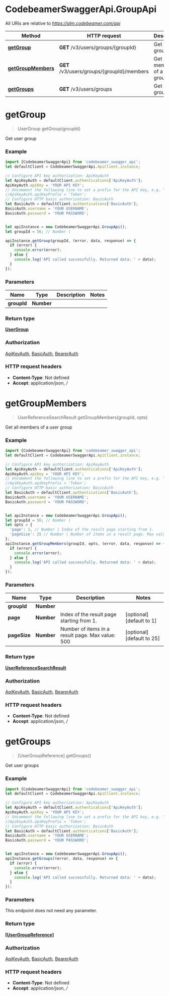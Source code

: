# CodebeamerSwaggerApi.GroupApi

All URIs are relative to *https://alm.codebeamer.com/api*

Method | HTTP request | Description
------------- | ------------- | -------------
[**getGroup**](GroupApi.md#getGroup) | **GET** /v3/users/groups/{groupId} | Get user group
[**getGroupMembers**](GroupApi.md#getGroupMembers) | **GET** /v3/users/groups/{groupId}/members | Get all members of a user group
[**getGroups**](GroupApi.md#getGroups) | **GET** /v3/users/groups | Get user groups

<a name="getGroup"></a>
# **getGroup**
> UserGroup getGroup(groupId)

Get user group

### Example
```javascript
import {CodebeamerSwaggerApi} from 'codebeamer_swagger_api';
let defaultClient = CodebeamerSwaggerApi.ApiClient.instance;

// Configure API key authorization: ApiKeyAuth
let ApiKeyAuth = defaultClient.authentications['ApiKeyAuth'];
ApiKeyAuth.apiKey = 'YOUR API KEY';
// Uncomment the following line to set a prefix for the API key, e.g. "Token" (defaults to null)
//ApiKeyAuth.apiKeyPrefix = 'Token';
// Configure HTTP basic authorization: BasicAuth
let BasicAuth = defaultClient.authentications['BasicAuth'];
BasicAuth.username = 'YOUR USERNAME';
BasicAuth.password = 'YOUR PASSWORD';


let apiInstance = new CodebeamerSwaggerApi.GroupApi();
let groupId = 56; // Number | 

apiInstance.getGroup(groupId, (error, data, response) => {
  if (error) {
    console.error(error);
  } else {
    console.log('API called successfully. Returned data: ' + data);
  }
});
```

### Parameters

Name | Type | Description  | Notes
------------- | ------------- | ------------- | -------------
 **groupId** | **Number**|  | 

### Return type

[**UserGroup**](UserGroup.md)

### Authorization

[ApiKeyAuth](../README.md#ApiKeyAuth), [BasicAuth](../README.md#BasicAuth), [BearerAuth](../README.md#BearerAuth)

### HTTP request headers

 - **Content-Type**: Not defined
 - **Accept**: application/json, */*

<a name="getGroupMembers"></a>
# **getGroupMembers**
> UserReferenceSearchResult getGroupMembers(groupId, opts)

Get all members of a user group

### Example
```javascript
import {CodebeamerSwaggerApi} from 'codebeamer_swagger_api';
let defaultClient = CodebeamerSwaggerApi.ApiClient.instance;

// Configure API key authorization: ApiKeyAuth
let ApiKeyAuth = defaultClient.authentications['ApiKeyAuth'];
ApiKeyAuth.apiKey = 'YOUR API KEY';
// Uncomment the following line to set a prefix for the API key, e.g. "Token" (defaults to null)
//ApiKeyAuth.apiKeyPrefix = 'Token';
// Configure HTTP basic authorization: BasicAuth
let BasicAuth = defaultClient.authentications['BasicAuth'];
BasicAuth.username = 'YOUR USERNAME';
BasicAuth.password = 'YOUR PASSWORD';


let apiInstance = new CodebeamerSwaggerApi.GroupApi();
let groupId = 56; // Number | 
let opts = { 
  'page': 1, // Number | Index of the result page starting from 1.
  'pageSize': 25 // Number | Number of items in a result page. Max value: 500
};
apiInstance.getGroupMembers(groupId, opts, (error, data, response) => {
  if (error) {
    console.error(error);
  } else {
    console.log('API called successfully. Returned data: ' + data);
  }
});
```

### Parameters

Name | Type | Description  | Notes
------------- | ------------- | ------------- | -------------
 **groupId** | **Number**|  | 
 **page** | **Number**| Index of the result page starting from 1. | [optional] [default to 1]
 **pageSize** | **Number**| Number of items in a result page. Max value: 500 | [optional] [default to 25]

### Return type

[**UserReferenceSearchResult**](UserReferenceSearchResult.md)

### Authorization

[ApiKeyAuth](../README.md#ApiKeyAuth), [BasicAuth](../README.md#BasicAuth), [BearerAuth](../README.md#BearerAuth)

### HTTP request headers

 - **Content-Type**: Not defined
 - **Accept**: application/json, */*

<a name="getGroups"></a>
# **getGroups**
> [UserGroupReference] getGroups()

Get user groups

### Example
```javascript
import {CodebeamerSwaggerApi} from 'codebeamer_swagger_api';
let defaultClient = CodebeamerSwaggerApi.ApiClient.instance;

// Configure API key authorization: ApiKeyAuth
let ApiKeyAuth = defaultClient.authentications['ApiKeyAuth'];
ApiKeyAuth.apiKey = 'YOUR API KEY';
// Uncomment the following line to set a prefix for the API key, e.g. "Token" (defaults to null)
//ApiKeyAuth.apiKeyPrefix = 'Token';
// Configure HTTP basic authorization: BasicAuth
let BasicAuth = defaultClient.authentications['BasicAuth'];
BasicAuth.username = 'YOUR USERNAME';
BasicAuth.password = 'YOUR PASSWORD';


let apiInstance = new CodebeamerSwaggerApi.GroupApi();
apiInstance.getGroups((error, data, response) => {
  if (error) {
    console.error(error);
  } else {
    console.log('API called successfully. Returned data: ' + data);
  }
});
```

### Parameters
This endpoint does not need any parameter.

### Return type

[**[UserGroupReference]**](UserGroupReference.md)

### Authorization

[ApiKeyAuth](../README.md#ApiKeyAuth), [BasicAuth](../README.md#BasicAuth), [BearerAuth](../README.md#BearerAuth)

### HTTP request headers

 - **Content-Type**: Not defined
 - **Accept**: application/json, */*

